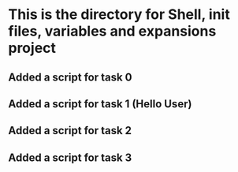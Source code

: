 # This is the directory for Shell, init files, variables and expansions project
## Added a script for task 0
## Added a script for task 1 (Hello User)
## Added a script for task 2
## Added a script for task 3
